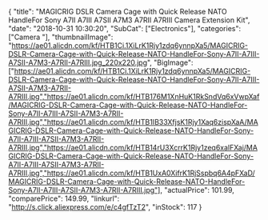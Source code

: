 {
	"title": "MAGICRIG DSLR Camera Cage with Quick Release NATO HandleFor Sony A7II  A7III  A7SII  A7M3  A7RII  A7RIII Camera Extension Kit",
	"date": "2018-10-31 10:30:20",
	"SubCat": ["Electronics"],
	"categories": ["Camera "],
	"thumbnailImage": "https://ae01.alicdn.com/kf/HTB1Ci.1XiLrK1Rjy1zdq6ynnpXa5/MAGICRIG-DSLR-Camera-Cage-with-Quick-Release-NATO-HandleFor-Sony-A7II-A7III-A7SII-A7M3-A7RII-A7RIII.jpg_220x220.jpg",
	"BigImage": ["https://ae01.alicdn.com/kf/HTB1Ci.1XiLrK1Rjy1zdq6ynnpXa5/MAGICRIG-DSLR-Camera-Cage-with-Quick-Release-NATO-HandleFor-Sony-A7II-A7III-A7SII-A7M3-A7RII-A7RIII.jpg","https://ae01.alicdn.com/kf/HTB176M1XnHuK1RkSndVq6xVwpXaf/MAGICRIG-DSLR-Camera-Cage-with-Quick-Release-NATO-HandleFor-Sony-A7II-A7III-A7SII-A7M3-A7RII-A7RIII.jpg","https://ae01.alicdn.com/kf/HTB1IB33XfjsK1Rjy1Xaq6zispXaA/MAGICRIG-DSLR-Camera-Cage-with-Quick-Release-NATO-HandleFor-Sony-A7II-A7III-A7SII-A7M3-A7RII-A7RIII.jpg","https://ae01.alicdn.com/kf/HTB14rU3XcrrK1Rjy1zeq6xalFXaj/MAGICRIG-DSLR-Camera-Cage-with-Quick-Release-NATO-HandleFor-Sony-A7II-A7III-A7SII-A7M3-A7RII-A7RIII.jpg","https://ae01.alicdn.com/kf/HTB1UxA0XifrK1RjSspbq6A4pFXaD/MAGICRIG-DSLR-Camera-Cage-with-Quick-Release-NATO-HandleFor-Sony-A7II-A7III-A7SII-A7M3-A7RII-A7RIII.jpg"],
	"actualPrice": 101.99,
	"comparePrice": 149.99,
	"linkurl": "http://s.click.aliexpress.com/e/c4gfTzT2",
	"inStock": 117
}
